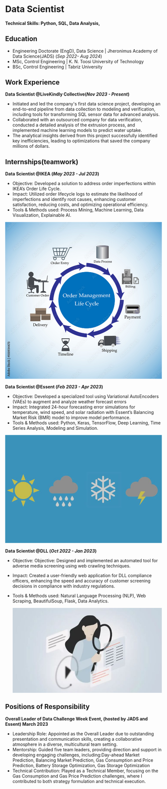 # Data Scientist

#### Technical Skills: Python, SQL, Data Analysis, 

## Education
- Engineering Doctorate (EngD), Data Science  | Jheronimus Academy of Data Science(JADS) (_Sep 2022- Aug 2024_)
- MSc, Control Engineering | K. N. Toosi University of Technology
- BSc, Control Engineering | Tabriz University 

## Work Experience
**Data Scientist @LiveKindly Collective(_Nov 2023 - Present_)**
- Initiated and led the company's first data science project, developing an end-to-end pipeline from data collection to modeling and verification, including tools for transforming SQL sensor data for advanced analysis.
- Collaborated with an outsourced company for data verification, conducted a detailed analysis of the extrusion process, and implemented machine learning models to predict water uptake.
- The analytical insights derived from this project successfully identified key inefficiencies, leading to optimizations that saved the company millions of dollars.


## Internships(teamwork)
**Data Scientist @IKEA (_May 2023 - Jul 2023_)**
- Objective: Developed a solution to address order imperfections within IKEA’s Order Life Cycle.
- Impact: Utilized order lifecycle logs to estimate the likelihood of imperfections and identify root causes, enhancing customer
satisfaction, reducing costs, and optimizing operational efficiency.
- Tools & Methods used: Process Mining, Machine Learning, Data Visualization, Explainable AI.

![EEG Band Discovery](/assets/ikea.jpg)


**Data Scientist @Essent (_Feb 2023 - Apr 2023_)**
- Objective: Developed a specialized tool using Variational AutoEncoders (VAEs) to augment and analyze weather forecast errors
- Impact: Integrated 24-hour forecasting error simulations for temperature, wind speed, and solar radiation with Essent’s Balancing
Market Risk (BMR) model to improve model performance.
- Tools & Methods used: Python, Keras, TensorFlow, Deep Learning, Time Series Analysis, Modeling and Simulation.

![EEG Band Discovery](/assets/essent.JPG)


**Data Scientist @DLL (_Oct 2022 - Jan 2023_)**
- Objective: Objective: Designed and implemented an automated tool for adverse media screening using web crawling techniques.
- Impact: Created a user-friendly web application for DLL compliance officers, enhancing the speed and accuracy of customer
screening decisions in compliance with industry regulations.
- Tools & Methods used: Natural Language Processing (NLP), Web Scraping, BeautifulSoup, Flask, Data Analytics.

  ![EEG Band Discovery](/assets/dll.JPG)




## Positions of Responsibility
**Overall Leader of Data Challenge Week Event, (hosted by JADS and Essent) March 2023**
- Leadership Role: Appointed as the Overall Leader due to outstanding presentation and communication skills, creating a
collaborative atmosphere in a diverse, multicultural team setting.
- Mentorship: Guided five team leaders, providing direction and support in developing engaging challenges, including:Day-ahead
Market Prediction, Balancing Market Prediction, Gas Consumption and Price Prediction, Battery Storage Optimization, Gas
Storage Optimization
- Technical Contribution: Played as a Technical Member, focusing on the Gas Consumption and Gas Price Prediction challenges,
where I contributed to both strategy formulation and technical execution.
